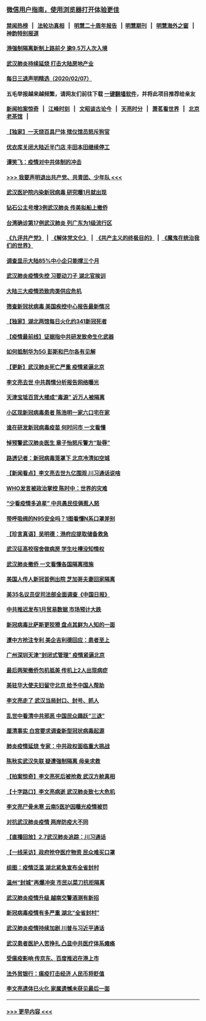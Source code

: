 ### [微信用户指南，使用浏览器打开体验更佳](https://github.com/gfw-breaker/banned-news1/blob/master/indexes/wechat-guide.md?t=0)
#### [禁闻热榜](热点新闻.md?t=0)  &nbsp;&nbsp;|&nbsp;&nbsp; [法轮功真相](https://github.com/gfw-breaker/truth/blob/master/README.md?t=0) &nbsp;&nbsp;|&nbsp;&nbsp; [明慧二十周年报告](https://github.com/gfw-breaker/mh-reports/blob/master/README.md?t=0) &nbsp;&nbsp;|&nbsp;&nbsp;[明慧期刊](https://github.com/gfw-breaker/mh-qikan) &nbsp;&nbsp;|&nbsp;&nbsp; [明慧海外之窗](https://github.com/gfw-breaker/mh-news/blob/master/README.md?t=0) &nbsp;&nbsp;|&nbsp;&nbsp; [神韵特别报道](https://github.com/gfw-breaker/mh-news/blob/master/shenyun.md?t=0)
#### [港强制隔离新制上路前夕 逾9.5万人次入境](../pages/nsc413/n11853708.md?t=02082044) 
#### [武汉肺炎持续延烧 打击大陆房地产业](../pages/nsc413/n11853405.md?t=02082044) 
#### [每日三退声明精选（2020/02/07）](../pages/nsc413/n11853462.md?t=02082044) 
#### 五毛举报越来越频繁，请网友们前往下载 [一键翻墙软件](https://github.com/gfw-breaker/ssr-accounts)，并将此项目推荐给亲友
#### [新闻拍案惊奇](https://github.com/gfw-breaker/banned-news1/blob/master/pages/link4.md) &nbsp;&nbsp;|&nbsp;&nbsp; [江峰时刻](https://github.com/gfw-breaker/banned-news1/blob/master/pages/link4.md) &nbsp;&nbsp;|&nbsp;&nbsp; [文昭谈古论今](https://github.com/gfw-breaker/banned-news1/blob/master/pages/link4.md) &nbsp;&nbsp;|&nbsp;&nbsp; [天亮时分](https://github.com/gfw-breaker/banned-news1/blob/master/pages/link4.md) &nbsp;&nbsp;|&nbsp;&nbsp; [萧茗看世界](https://github.com/gfw-breaker/banned-news1/blob/master/pages/link4.md) &nbsp;&nbsp;|&nbsp;&nbsp; [北京老茶馆](https://github.com/gfw-breaker/banned-news1/blob/master/pages/link4.md) &nbsp;&nbsp;|&nbsp;&nbsp; 
#### [【独家】一天烧百具尸体 殡仪馆员怒斥狗官](../pages/nsc413/n11853323.md?t=02082044) 
#### [优衣库关闭大陆近半门店 丰田本田继续停工](../pages/nsc413/n11853213.md?t=02082044) 
#### [谭笑飞：疫情对中共体制的冲击](../pages/nsc413/n11853341.md?t=02082044) 
#### [>>> 我要声明退出共产党、共青团、少年队 <<<](https://github.com/begood0513/goodnews/blob/master/quit/letter.md) 
#### [武汉医护院内染新冠病毒 研究曝1月就出现](../pages/nsc413/n11852928.md?t=02082044) 
#### [钻石公主号增3例武汉肺炎 传美拟船上撤侨](../pages/nsc413/n11853240.md?t=02082044) 
#### [台湾确诊第17例武汉肺炎 列广东为1级流行区](../pages/nsc413/n11853182.md?t=02082044) 
#### [《九评共产党》](https://github.com/begood0513/9ping.md/blob/master/README.md) &nbsp;|&nbsp; [《解体党文化》](../../../../jtdwh.md/blob/master/README.md)  &nbsp;|&nbsp; [《共产主义的终极目的》](../../../../gczydzjmd.md/blob/master/README.md) &nbsp;|&nbsp; [《魔鬼在统治我们的世界》](../../../../mgztzwmdsj.md/blob/master/README.md) 
#### [调查显示大陆85%中小企只能撑三个月](../pages/nsc413/n11853086.md?t=02082044) 
#### [武汉肺炎疫情失控 习要动刀子 湖北官挨训](../pages/nsc413/n11851103.md?t=02082044) 
#### [大陆三大疫情恐致肉类供应危机](../pages/nsc413/n11852769.md?t=02082044) 
#### [筛查新冠状病毒 美国疾控中心报告最新情况](../pages/nsc413/n11853070.md?t=02082044) 
#### [【独家】湖北两馆每日火化约341新冠死者](../pages/nsc413/n11845444.md?t=02082044) 
#### [【疫情最前线】证据指中共研发致命生化武器](../pages/nsc413/n11853087.md?t=02082044) 
#### [如何抵制华为5G 彭斯和巴尔各有见解](../pages/nsc413/n11852535.md?t=02082044) 
#### [【更新】武汉肺炎死亡严重 疫情紧逼北京](../pages/nsc413/n11801312.md?t=02082044) 
#### [李文亮去世 中共舆情分析报告网络曝光](../pages/nsc413/n11852868.md?t=02082044) 
#### [天津宝坻百货大楼成“毒源” 近万人被隔离](../pages/nsc413/n11852839.md?t=02082044) 
#### [小区现新冠病毒患者 陈浩明一家六口宅在家](../pages/nsc413/n11852799.md?t=02082044) 
#### [谁在研发新冠病毒疫苗 何时问市 一文看懂](../pages/nsc413/n11852840.md?t=02082044) 
#### [悼预警武汉肺炎医生 章子怡怒斥警方“耻辱”](../pages/nsc413/n11852148.md?t=02082044) 
#### [路透记者：新冠病毒笼罩下 北京冷清如空城](../pages/nsc413/n11852835.md?t=02082044) 
#### [【新闻看点】李文亮去世九亿围观 川习通话说啥](../pages/nsc413/n11852360.md?t=02082044) 
#### [WHO发言被政治掌控 陈时中：世界的灾难](../pages/nsc413/n11851740.md?t=02082044) 
#### [“少看疫情多追星” 中共愚民伎俩惹人怒](../pages/nsc413/n11852499.md?t=02082044) 
#### [带呼吸阀的N95安全吗？1图看懂N系口罩差别](../pages/nsc413/n11846752.md?t=02082044) 
#### [【珍言真语】吴明德：港府应提取储备救急](../pages/nsc413/n11852734.md?t=02082044) 
#### [武汉征高校宿舍做病房 学生吐槽没知情权](../pages/nsc413/n11852555.md?t=02082044) 
#### [武汉肺炎撤侨 一文看懂各国隔离措施](../pages/nsc413/n11844216.md?t=02082044) 
#### [美国人传人新冠首例出院 芝加哥夫妻回家隔离](../pages/nsc413/n11852452.md?t=02082044) 
#### [美35名议员促司法部全面调查《中国日报》](../pages/nsc413/n11852435.md?t=02082044) 
#### [中共推迟发布1月贸易数据 市场预计大跌](../pages/nsc413/n11852380.md?t=02082044) 
#### [新冠病毒比萨斯更狡猾 盘点其鲜为人知的一面](../pages/nsc413/n11851114.md?t=02082044) 
#### [遭中方抢注专利 美企吉利德回应：患者至上](../pages/nsc413/n11852037.md?t=02082044) 
#### [广州深圳天津“封闭式管理” 疫情紧逼北京](../pages/nsc413/n11852246.md?t=02082044) 
#### [最后两架撤侨包机抵美 传机上2人出现病症](../pages/nsc413/n11852173.md?t=02082044) 
#### [美驻华大使夫妇留守北京 给予中国人帮助](../pages/nsc413/n11852165.md?t=02082044) 
#### [李文亮走了 武汉当局封口、封号、抓人](../pages/nsc413/n11852108.md?t=02082044) 
#### [乱世中看清中共邪恶 中国民众踊跃“三退”](../pages/nsc413/n11835515.md?t=02082044) 
#### [厘清事实 白宫要求调查新型冠状病毒起源](../pages/nsc413/n11852106.md?t=02082044) 
#### [肺炎疫情延烧 专家：中共政权面临重大挑战](../pages/nsc413/n11851884.md?t=02082044) 
#### [陈秋实武汉失联 疑遭强制隔离 母亲求救](../pages/nsc413/n11851944.md?t=02082044) 
#### [【拍案惊奇】李文亮死后被抢救 武汉方舱真相](../pages/nsc413/n11851958.md?t=02082044) 
#### [【十字路口】李文亮病逝 武汉肺炎致七大危机](../pages/nsc413/n11850690.md?t=02082044) 
#### [李文亮尸骨未寒 云南5医护因曝光疫情被罚](../pages/nsc413/n11851761.md?t=02082044) 
#### [对抗武汉肺炎疫情 两岸防疫大不同](../pages/nsc413/n11846318.md?t=02082044) 
#### [【直播回放】2.7武汉肺炎追踪：川习通话](../pages/nsc413/n11851802.md?t=02082044) 
#### [【一线采访】政府抢夺医疗物资 民众难买口罩](../pages/nsc413/n11851017.md?t=02082044) 
#### [组图：疫情泛滥 湖北紧急宣布全省封村](../pages/nsc413/n11851563.md?t=02082044) 
#### [温州“封城”再爆冲突 市民以菜刀抗拒隔离](../pages/nsc413/n11851538.md?t=02082044) 
#### [武汉肺炎疫情升级 越南交警酒测有新招](../pages/nsc413/n11851632.md?t=02082044) 
#### [新冠病毒疫情有多严重 湖北“全省封村”](../pages/nsc413/n11851296.md?t=02082044) 
#### [武汉肺炎疫情持续加剧 川普与习近平通话](../pages/nsc413/n11851613.md?t=02082044) 
#### [武汉患者医护人苦挣扎 凸显中共医疗体系瘫痪](../pages/nsc413/n11850083.md?t=02082044) 
#### [受瘟疫影响 传京东、百度推迟在港上市](../pages/nsc413/n11851409.md?t=02082044) 
#### [法外贸银行：瘟疫打击经济 人民币将贬值](../pages/nsc413/n11850538.md?t=02082044) 
#### [李文亮遗体已火化 家属遗憾未获见最后一面](../pages/nsc413/n11851128.md?t=02082044) 

----
#### [ >>> 更早内容 <<< ](../indexes/nsc413-earlier.md)

